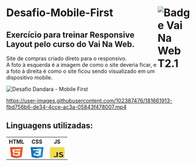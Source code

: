 # Desafio-Mobile-First <img src="https://i.ibb.co/QpLTKSz/badge-M2-T2.png" alt="Badge Vai Na Web T2.1" width="100" align="right">

## Exercício para treinar Responsive Layout pelo curso do Vai Na Web.

Site de compras criado direto para o responsivo.\
A foto à esquerda é a imagem de como o site deveria ficar, e a foto à direita é como o site ficou sendo visualizado em um dispositivo mobile.



![Desafio Dandara - Mobile First](https://user-images.githubusercontent.com/102387476/181662050-077a3f60-42f3-45f5-bbe5-61be2b0fb532.jpg)

https://user-images.githubusercontent.com/102387476/181661913-fbd756b6-de34-4cce-ac3a-05843f478007.mp4

<h2> Linguagens utilizadas: </h2>

<table>
<tr>
  <th> HTML </th>
  <th> CSS </th>
  <th> JS </th>
</tr>
<tr>
  <td> <img align="center" alt="HTML" height="30" width="40" src="https://raw.githubusercontent.com/devicons/devicon/master/icons/html5/html5-original.svg"> </td>
  <td> <img align="center" alt="CSS" height="30" width="40" src="https://raw.githubusercontent.com/devicons/devicon/master/icons/css3/css3-original.svg"> </td>
  <td> <img align="center" alt="JS" height="30" width="40" src="https://github.com/devicons/devicon/blob/master/icons/javascript/javascript-original.svg"> </td>
</tr>
</table>
